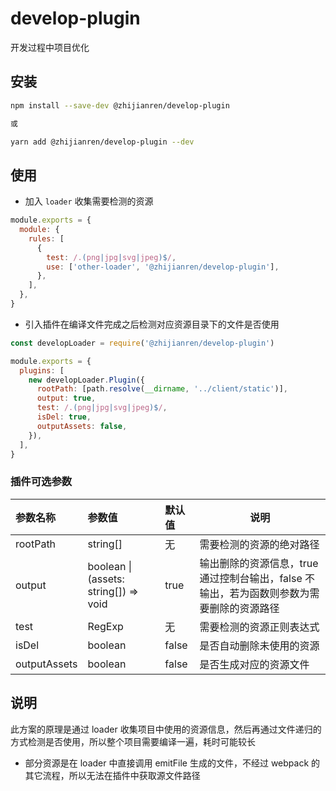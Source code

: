 # develop-plugin

开发过程中项目优化

## 安装

```bash
npm install --save-dev @zhijianren/develop-plugin

或

yarn add @zhijianren/develop-plugin --dev
```

## 使用

- 加入 `loader` 收集需要检测的资源

```js
module.exports = {
  module: {
    rules: [
      {
        test: /.(png|jpg|svg|jpeg)$/,
        use: ['other-loader', '@zhijianren/develop-plugin'],
      },
    ],
  },
}
```

- 引入插件在编译文件完成之后检测对应资源目录下的文件是否使用

```js
const developLoader = require('@zhijianren/develop-plugin')

module.exports = {
  plugins: [
    new developLoader.Plugin({
      rootPath: [path.resolve(__dirname, '../client/static')],
      output: true,
      test: /.(png|jpg|svg|jpeg)$/,
      isDel: true,
      outputAssets: false,
    }),
  ],
}
```

### 插件可选参数

| 参数名称     | 参数值                                | 默认值 | 说明                                                                                      |
| :----------- | :------------------------------------ | :----- | ----------------------------------------------------------------------------------------- |
| rootPath     | string[]                              | 无     | 需要检测的资源的绝对路径                                                                  |
| output       | boolean \| (assets: string[]) => void | true   | 输出删除的资源信息，true 通过控制台输出，false 不输出，若为函数则参数为需要删除的资源路径 |
| test         | RegExp                                | 无     | 需要检测的资源正则表达式                                                                  |
| isDel        | boolean                               | false  | 是否自动删除未使用的资源                                                                  |
| outputAssets | boolean                               | false  | 是否生成对应的资源文件                                                                    |

## 说明

此方案的原理是通过 loader 收集项目中使用的资源信息，然后再通过文件递归的方式检测是否使用，所以整个项目需要编译一遍，耗时可能较长

- 部分资源是在 loader 中直接调用 emitFile 生成的文件，不经过 webpack 的其它流程，所以无法在插件中获取源文件路径
